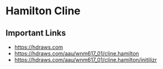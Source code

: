 # Hamilton Cline

## Important Links

- https://hdraws.com
- https://hdraws.com/aau/wnm617_01/cline.hamilton
- https://hdraws.com/aau/wnm617_01/cline.hamilton/initilizr